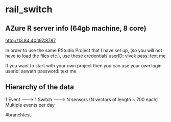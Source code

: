 # rail_switch
## AZure R server info (64gb machine, 8 core)
http://13.84.40.197:8787

In order to use the same RStudio Project that I have set up, (so you will not have to load the files etc.), use these credentials userID: vivek
pass: text me

If you want to start with your own project then you can use your own login
userid: aswath
password: text me


## Hierarchy of the data
1 Event ---> 1 Switch ---> N sensors (N vectors of length ~ 700 each)
Multiple events per day


#branchtest


